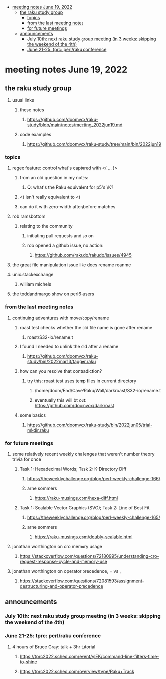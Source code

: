 - [meeting notes June 19, 2022](#org9009f66)
  - [the raku study group](#org5383a9e)
    - [topics](#orge693c0b)
    - [from the last meeting notes](#orgb0282e5)
    - [for future meetings](#orgcd80dc1)
  - [announcements](#org231125a)
    - [July 10th: next raku study group meeting (in 3 weeks: skipping the weekend of the 4th)](#org2e3ba5f)
    - [June 21-25: tprc: perl/raku conference](#org3c83fb3)


<a id="org9009f66"></a>

# meeting notes June 19, 2022


<a id="org5383a9e"></a>

## the raku study group

1.  usual links

    1.  these notes
    
        1.  <https://github.com/doomvox/raku-study/blob/main/notes/meeting_2022jun19.md>
    
    2.  code examples
    
        1.  <https://github.com/doomvox/raku-study/tree/main/bin/2022jun19>


<a id="orge693c0b"></a>

### topics

1.  regex feature: control what's captured with <( &#x2026; )>

    1.  from an old question in my notes:
    
        1.  Q: what's the Raku equivalent for p5's \K?
    
    2.  <( isn't really equivalent to <(
    
    3.  can do it with zero-width after/before matches

2.  rob ramsbottom

    1.  relating to the community
    
        1.  initiating pull requests and so on
        
        2.  rob opened a github issue, no action:
        
            1.  <https://github.com/rakudo/rakudo/issues/4945>

3.  the great file manipulation issue like does rename reanme

4.  unix.stackexchange

    1.  william michels

5.  the toddandmargo show on perl6-users


<a id="orgb0282e5"></a>

### from the last meeting notes

1.  continuing adventures with move/copy/rename

    1.  roast test checks whether the old file name is gone after rename
    
        1.  roast/S32-io/rename.t
    
    2.  I found I needed to unlink the old after a rename
    
        1.  <https://github.com/doomvox/raku-study/bin/2022mar13/tagger.raku>
    
    3.  how can you resolve that contradiction?
    
        1.  try this: roast test uses temp files in current directory
        
            1.  /home/doom/End/Cave/Raku/Wall/darkroast/S32-io/rename.t
            
            2.  eventually this will bt out: <https://github.com/doomvox/darkroast>
    
    4.  some basics
    
        1.  <https://github.com/doomvox/raku-study/bin/2022jun05/trial-mkdir.raku>


<a id="orgcd80dc1"></a>

### for future meetings

1.  some relatively recent weekly challenges that weren't number theory trivia for once

    1.  Task 1: Hexadecimal Words; Task 2: K-Directory Diff
    
        1.  <https://theweeklychallenge.org/blog/perl-weekly-challenge-166/>
        
        2.  arne sommers
        
            1.  <https://raku-musings.com/hexa-diff.html>
    
    2.  Task 1: Scalable Vector Graphics (SVG); Task 2: Line of Best Fit
    
        1.  <https://theweeklychallenge.org/blog/perl-weekly-challenge-165/>
        
        2.  arne sommers
        
            1.  <https://raku-musings.com/doubly-scalable.html>

2.  jonathan worthington on cro memory usage

    1.  <https://stackoverflow.com/questions/72180995/understanding-cro-request-response-cycle-and-memory-use>

3.  jonathan worthington on operator precedence, = vs ,

    1.  <https://stackoverflow.com/questions/72081593/assignment-destructuring-and-operator-precedence>


<a id="org231125a"></a>

## announcements


<a id="org2e3ba5f"></a>

### July 10th: next raku study group meeting (in 3 weeks: skipping the weekend of the 4th)


<a id="org3c83fb3"></a>

### June 21-25: tprc: perl/raku conference

1.  4 hours of Bruce Gray: talk + 3hr tutorial

    1.  <https://tprc2022.sched.com/event/ylEK/command-line-filters-time-to-shine>
    
    2.  <https://tprc2022.sched.com/overview/type/Raku+Track>
